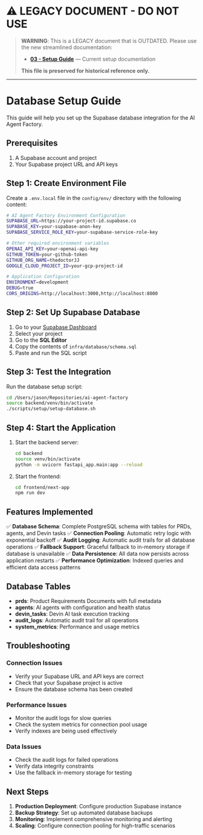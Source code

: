 # ⚠️ LEGACY DOCUMENT - DO NOT USE

> **WARNING**: This is a LEGACY document that is OUTDATED. Please use the new streamlined documentation:
> - **[03 - Setup Guide](../../03-setup-guide.md)** — Current setup documentation
> 
> **This file is preserved for historical reference only.**

---

# Database Setup Guide

This guide will help you set up the Supabase database integration for the AI Agent Factory.

## Prerequisites

1. A Supabase account and project
2. Your Supabase project URL and API keys

## Step 1: Create Environment File

Create a `.env.local` file in the `config/env/` directory with the following content:

```bash
# AI Agent Factory Environment Configuration
SUPABASE_URL=https://your-project-id.supabase.co
SUPABASE_KEY=your-supabase-anon-key
SUPABASE_SERVICE_ROLE_KEY=your-supabase-service-role-key

# Other required environment variables
OPENAI_API_KEY=your-openai-api-key
GITHUB_TOKEN=your-github-token
GITHUB_ORG_NAME=thedoctorJJ
GOOGLE_CLOUD_PROJECT_ID=your-gcp-project-id

# Application Configuration
ENVIRONMENT=development
DEBUG=true
CORS_ORIGINS=http://localhost:3000,http://localhost:8000
```

## Step 2: Set Up Supabase Database

1. Go to your [Supabase Dashboard](https://supabase.com/dashboard)
2. Select your project
3. Go to the **SQL Editor**
4. Copy the contents of `infra/database/schema.sql`
5. Paste and run the SQL script

## Step 3: Test the Integration

Run the database setup script:

```bash
cd /Users/jason/Repositories/ai-agent-factory
source backend/venv/bin/activate
./scripts/setup/setup-database.sh
```

## Step 4: Start the Application

1. Start the backend server:
   ```bash
   cd backend
   source venv/bin/activate
   python -m uvicorn fastapi_app.main:app --reload
   ```

2. Start the frontend:
   ```bash
   cd frontend/next-app
   npm run dev
   ```

## Features Implemented

✅ **Database Schema**: Complete PostgreSQL schema with tables for PRDs, agents, and Devin tasks
✅ **Connection Pooling**: Automatic retry logic with exponential backoff
✅ **Audit Logging**: Automatic audit trails for all database operations
✅ **Fallback Support**: Graceful fallback to in-memory storage if database is unavailable
✅ **Data Persistence**: All data now persists across application restarts
✅ **Performance Optimization**: Indexed queries and efficient data access patterns

## Database Tables

- **prds**: Product Requirements Documents with full metadata
- **agents**: AI agents with configuration and health status
- **devin_tasks**: Devin AI task execution tracking
- **audit_logs**: Automatic audit trail for all operations
- **system_metrics**: Performance and usage metrics

## Troubleshooting

### Connection Issues
- Verify your Supabase URL and API keys are correct
- Check that your Supabase project is active
- Ensure the database schema has been created

### Performance Issues
- Monitor the audit logs for slow queries
- Check the system metrics for connection pool usage
- Verify indexes are being used effectively

### Data Issues
- Check the audit logs for failed operations
- Verify data integrity constraints
- Use the fallback in-memory storage for testing

## Next Steps

1. **Production Deployment**: Configure production Supabase instance
2. **Backup Strategy**: Set up automated database backups
3. **Monitoring**: Implement comprehensive monitoring and alerting
4. **Scaling**: Configure connection pooling for high-traffic scenarios
